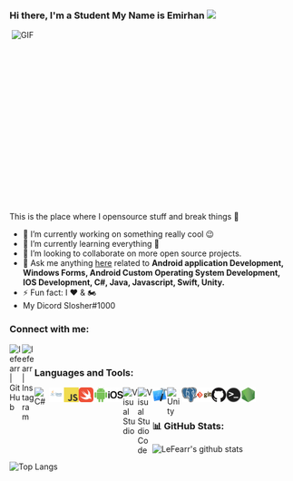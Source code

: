 ### Hi there, I'm a Student My Name is Emirhan <img src="https://media.giphy.com/media/hvRJCLFzcasrR4ia7z/giphy.gif" width="25px">
<img align="right" alt="GIF" src="https://github.com/abhisheknaiidu/abhisheknaiidu/blob/master/code.gif?raw=true" width="500" height="320" />
<!--
**lefearr/lefearr** is a ✨ _special_ ✨ repository because its `README.md` (this file) appears on your GitHub profile. -->

This is the place where I opensource stuff and break things 🤣

- 🔭 I’m currently working on something really cool 😉
- 🌱 I’m currently learning everything 🤣
- 👯 I’m looking to collaborate on more open source projects.
- 💬 Ask me anything [here](https://www.instagram.com/slosher.cs/) related to <b>Android application Development, Windows Forms, Android Custom Operating System Development, IOS Development, C#, Java, Javascript, Swift, Unity.</b>
- ⚡ Fun fact: I ❤️ & 🏍️
- My Dicord Slosher#1000

### Connect with me:

[<img align="left" alt="lefearr | GitHub" width="22px" src="https://cdn.jsdelivr.net/npm/simple-icons@v3/icons/github.svg" />][github]
[<img align="left" alt="lefearr | Instagram" width="22px" src="https://cdn.jsdelivr.net/npm/simple-icons@v3/icons/instagram.svg" />][instagram]


<br />

### Languages and Tools:
<img align="left" alt="C#" width="26px" src="https://www.cnjobs.dk/drupal/sites/default/files/2019-01/csharp-01.png" />
<img align="left" alt="Java" width="26px" src="https://raw.githubusercontent.com/github/explore/80688e429a7d4ef2fca1e82350fe8e3517d3494d/topics/java/java.png" />
<img align="left" alt="JavaScript" width="26px" src="https://raw.githubusercontent.com/github/explore/80688e429a7d4ef2fca1e82350fe8e3517d3494d/topics/javascript/javascript.png" />
<img align="left" alt="Swift" width="26px" src="https://raw.githubusercontent.com/github/explore/80688e429a7d4ef2fca1e82350fe8e3517d3494d/topics/swift/swift.png" />
<img align="left" alt="Android" width="26px" src="https://raw.githubusercontent.com/github/explore/80688e429a7d4ef2fca1e82350fe8e3517d3494d/topics/android/android.png" />
<img align="left" alt="iOS" width="26px" src="https://raw.githubusercontent.com/github/explore/80688e429a7d4ef2fca1e82350fe8e3517d3494d/topics/ios/ios.png" />
<img align="left" alt="Visual Studio" width="26px" src="https://upload.wikimedia.org/wikipedia/commons/thumb/5/59/Visual_Studio_Icon_2019.svg/1200px-Visual_Studio_Icon_2019.svg.png" />
<img align="left" alt="Visual Studio Code" width="26px" src="https://upload.wikimedia.org/wikipedia/commons/thumb/9/9a/Visual_Studio_Code_1.35_icon.svg/2048px-Visual_Studio_Code_1.35_icon.svg.png" />
<img align="left" alt="XCode" width="26px" src="https://raw.githubusercontent.com/github/explore/80688e429a7d4ef2fca1e82350fe8e3517d3494d/topics/xcode/xcode.png" />
<img align="left" alt="Unity" width="26px" src="https://brandslogos.com/wp-content/uploads/images/large/unity-logo.png" />
<img align="left" alt="PostgreSQL" width="26px" src="https://raw.githubusercontent.com/github/explore/80688e429a7d4ef2fca1e82350fe8e3517d3494d/topics/postgresql/postgresql.png" />
<img align="left" alt="Git" width="26px" src="https://raw.githubusercontent.com/github/explore/80688e429a7d4ef2fca1e82350fe8e3517d3494d/topics/git/git.png" />
<img align="left" alt="GitHub" width="26px" src="https://raw.githubusercontent.com/github/explore/78df643247d429f6cc873026c0622819ad797942/topics/github/github.png" />
<img align="left" alt="Terminal" width="26px" src="https://raw.githubusercontent.com/github/explore/80688e429a7d4ef2fca1e82350fe8e3517d3494d/topics/terminal/terminal.png" />
<img align="left" alt="Node.js" width="26px" src="https://raw.githubusercontent.com/github/explore/80688e429a7d4ef2fca1e82350fe8e3517d3494d/topics/nodejs/nodejs.png" />
<br />
<br />

### 📊 GitHub Stats:
![LeFearr's github stats](https://github-readme-stats.vercel.app/api?username=emirslosher&show_icons=true&theme=merko&count_private=true&include_all_commits=true&hide=contribs,issues,stars)

![Top Langs](https://github-readme-stats.vercel.app/api/top-langs/?username=emirslosher&layout=compact)





[instagram]: https://www.instagram.com/slosher.cs/
[github]: https://github.com/emirslosher
